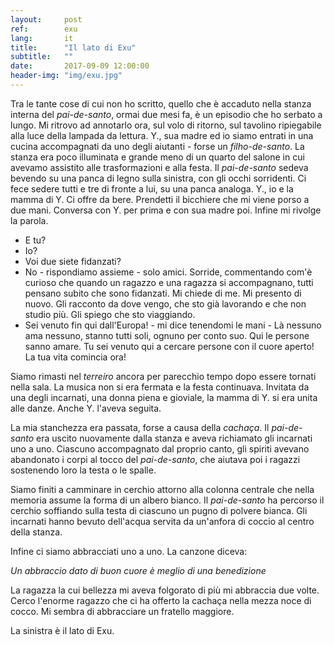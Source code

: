 ```yaml
---
layout:     post
ref:		exu
lang: 		it
title:      "Il lato di Exu"
subtitle:   ""
date:       2017-09-09 12:00:00
header-img: "img/exu.jpg"
---
```


Tra le tante cose di cui non ho scritto, quello che è accaduto nella stanza interna del *pai-de-santo*, ormai due mesi fa, è un episodio che ho serbato a lungo. Mi ritrovo ad annotarlo ora, sul volo di ritorno, sul tavolino ripiegabile alla luce della lampada da lettura.
Y., sua madre ed io siamo entrati in una cucina accompagnati da uno degli aiutanti - forse un *filho-de-santo*. La stanza era poco illuminata e grande meno di un quarto del salone in cui avevamo assistito alle trasformazioni e alla festa.
Il *pai-de-santo* sedeva bevendo su una panca di legno sulla sinistra, con gli occhi sorridenti. Ci fece sedere tutti e tre di fronte a lui, su una panca analoga. Y., io e la mamma di Y.
Ci offre da bere. Prendetti il bicchiere che mi viene porso a due mani. Conversa con Y. per prima e con sua madre poi. Infine mi rivolge la parola.
- E tu?
- Io?
- Voi due siete fidanzati?
- No - rispondiamo assieme - solo amici.
Sorride, commentando com'è curioso che quando un ragazzo e una ragazza si accompagnano, tutti pensano subito che sono fidanzati.
Mi chiede di me. Mi presento di nuovo.
Gli racconto da dove vengo, che sto già lavorando e che non studio più. Gli spiego che sto viaggiando.
- Sei venuto fin qui dall'Europa! - mi dice tenendomi le mani - Là nessuno ama nessuno, stanno tutti soli, ognuno per conto suo. Qui le persone sanno amare. Tu sei venuto qui a cercare persone con il cuore aperto! La tua vita comincia ora!

Siamo rimasti nel *terreiro* ancora per parecchio tempo dopo essere tornati nella sala. La musica non si era fermata e la festa continuava.
Invitata da una degli incarnati, una donna piena e gioviale, la mamma di Y. si era unita alle danze. Anche Y. l'aveva seguita.

La mia stanchezza era passata, forse a causa della *cachaça*. Il *pai-de-santo* era uscito nuovamente dalla stanza e aveva richiamato gli incarnati uno a uno. Ciascuno accompagnato dal proprio canto, gli spiriti avevano abandonato i corpi al tocco del *pai-de-santo*, che aiutava poi i ragazzi sostenendo loro la testa o le spalle.

Siamo finiti a camminare in cerchio attorno alla colonna centrale che nella memoria assume la forma di un albero bianco. Il *pai-de-santo* ha percorso il cerchio soffiando sulla testa di ciascuno un pugno di polvere bianca. Gli incarnati hanno bevuto dell'acqua servita da un'anfora di coccio al centro della stanza.

Infine ci siamo abbracciati uno a uno. La canzone diceva:

*Un abbraccio dato di buon cuore è meglio di una benedizione*

La ragazza la cui bellezza mi aveva folgorato di più mi abbraccia due volte. Cerco l'enorme ragazzo che ci ha offerto la cachaça nella mezza noce di cocco. Mi sembra di abbracciare un fratello maggiore.

La sinistra è il lato di Exu.